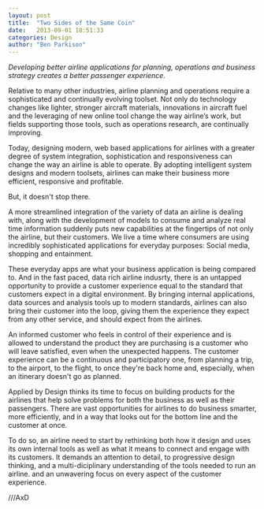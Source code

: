 ```yaml
---
layout: post
title:  "Two Sides of the Same Coin"
date:   2013-09-01 18:51:33
categories: Design
author: "Ben Parkison"
---
```


*Developing better airline applications for planning, operations and business strategy creates a better passenger experience.*

Relative to many other industries, airline planning and operations require a sophisticated and continually evolving toolset. Not only do technology changes like lighter, stronger aircraft materials, innovations in aircraft fuel and the leveraging of new online tool change the way airline’s work, but fields supporting those tools, such as operations research, are continually improving.

Today, designing modern, web based applications for airlines with a greater degree of system integration, sophistication and responsiveness can change the way an airline is able to operate. By adopting intelligent system designs and modern toolsets, airlines can make their business more efficient, responsive and profitable.

But, it doesn't stop there.

A more streamlined integration of the variety of data an airline is dealing with, along with the development of models to consume and analyze real time information suddenly puts new capabilities at the fingertips of not only the airline, but their customers. We live a time where consumers are using incredibly sophisticated applications for everyday purposes: Social media, shopping and entainment.

These everyday apps are what your business application is being compared to. And in the fast paced, data rich airline indusrty, there is an untapped opportunity to provide a customer experience equal to the standard that customers expect in a digital environment. By bringing internal applications, data sources and analysis tools up to modern standards, airlines can also bring their customer into the loop, giving them the experience they expect from any other service, and should expect from the airlines.

An informed customer who feels in control of their experience and is allowed to understand the product they are purchasing is a customer who will leave satisfied, even when the unexpected happens. The customer experience can be a continuous and participatory one, from planning a trip, to the airport, to the flight, to once they're back home and, especially, when an itinerary doesn't go as planned.

Applied by Design thinks its time to focus on building products for the airlines that help solve problems for both the business as well as their passengers. There are vast opportunities for airlines to do business smarter, more efficiently, and in a way that looks out for the bottom line and the customer at once.

To do so, an airline need to start by rethinking both how it design and uses its own internal tools as well as what it means to connect and engage with its customers.  It demands an attention to detail, to progressive design thinking, and a multi-diciplinary understanding of the tools needed to run an airline. and an unwavering focus on every aspect of the customer experience.

///AxD